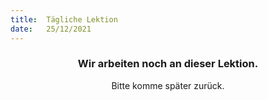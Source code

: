 ```yaml
---
title:  Tägliche Lektion
date:   25/12/2021
---
```


### <center>Wir arbeiten noch an dieser Lektion.</center>
<center>Bitte komme später zurück.</center>